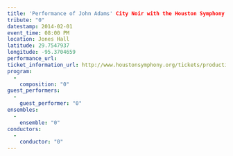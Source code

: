```yaml
---
title: 'Performance of John Adams' City Noir with the Houston Symphony'
tribute: "0"
datestamp: 2014-02-01
event_time: 08:00 PM
location: Jones Hall
latitude: 29.7547937
longitude: -95.3704659
performance_url: 
ticket_information_url: http://www.houstonsymphony.org/tickets/production/detail?id=5060
program: 
  -
    composition: "0"
guest_performers: 
  -
    guest_performer: "0"
ensembles: 
  -
    ensemble: "0"
conductors: 
  -
    conductor: "0"
---
```

